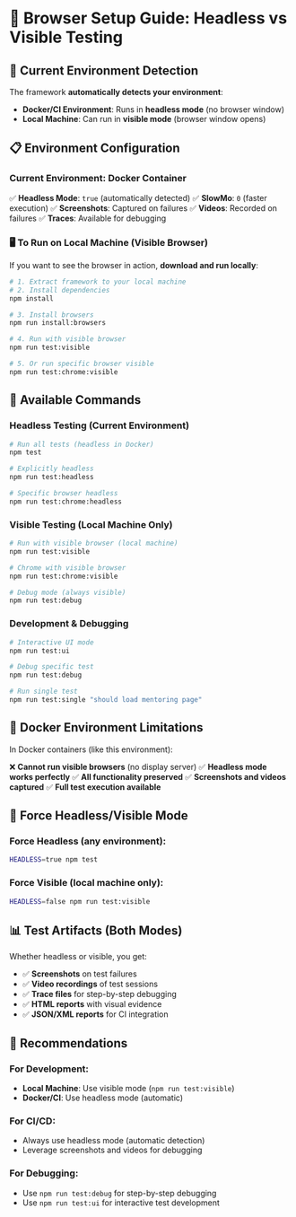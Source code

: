# 🔧 Browser Setup Guide: Headless vs Visible Testing

## 🎯 Current Environment Detection

The framework **automatically detects your environment**:

- **Docker/CI Environment**: Runs in **headless mode** (no browser window)
- **Local Machine**: Can run in **visible mode** (browser window opens)

## 📋 Environment Configuration

### **Current Environment: Docker Container**
✅ **Headless Mode**: `true` (automatically detected)
✅ **SlowMo**: `0` (faster execution)
✅ **Screenshots**: Captured on failures
✅ **Videos**: Recorded on failures
✅ **Traces**: Available for debugging

### **🖥️ To Run on Local Machine (Visible Browser)**

If you want to see the browser in action, **download and run locally**:

```bash
# 1. Extract framework to your local machine
# 2. Install dependencies
npm install

# 3. Install browsers
npm run install:browsers

# 4. Run with visible browser
npm run test:visible

# 5. Or run specific browser visible
npm run test:chrome:visible
```

## 🚀 Available Commands

### **Headless Testing (Current Environment)**
```bash
# Run all tests (headless in Docker)
npm test

# Explicitly headless
npm run test:headless

# Specific browser headless
npm run test:chrome:headless
```

### **Visible Testing (Local Machine Only)**
```bash
# Run with visible browser (local machine)
npm run test:visible

# Chrome with visible browser
npm run test:chrome:visible

# Debug mode (always visible)
npm run test:debug
```

### **Development & Debugging**
```bash
# Interactive UI mode
npm run test:ui

# Debug specific test
npm run test:debug

# Run single test
npm run test:single "should load mentoring page"
```

## 🐳 Docker Environment Limitations

In Docker containers (like this environment):

❌ **Cannot run visible browsers** (no display server)
✅ **Headless mode works perfectly**
✅ **All functionality preserved**
✅ **Screenshots and videos captured**
✅ **Full test execution available**

## 🔧 Force Headless/Visible Mode

### **Force Headless** (any environment):
```bash
HEADLESS=true npm test
```

### **Force Visible** (local machine only):
```bash
HEADLESS=false npm run test:visible
```

## 📊 Test Artifacts (Both Modes)

Whether headless or visible, you get:

- ✅ **Screenshots** on test failures
- ✅ **Video recordings** of test sessions
- ✅ **Trace files** for step-by-step debugging
- ✅ **HTML reports** with visual evidence
- ✅ **JSON/XML reports** for CI integration

## 🎯 Recommendations

### **For Development:**
- **Local Machine**: Use visible mode (`npm run test:visible`)
- **Docker/CI**: Use headless mode (automatic)

### **For CI/CD:**
- Always use headless mode (automatic detection)
- Leverage screenshots and videos for debugging

### **For Debugging:**
- Use `npm run test:debug` for step-by-step debugging
- Use `npm run test:ui` for interactive test development